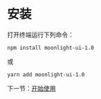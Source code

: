# 安装

打开终端运行下列命令：

 ```
npm install moonlight-ui-1.0
```

或

 ```
yarn add moonlight-ui-1.0
```

下一节：[开始使用](#/doc/get-started)